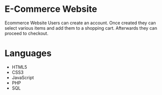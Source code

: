 # E-Commerce Website
Ecommerce Website 
Users can create an account. 
Once created they can select various items and add them to a shopping cart.
Afterwards they can proceed to checkout. 



# Languages 

* HTML5
* CSS3
* JavaScript
* PHP 
* SQL



